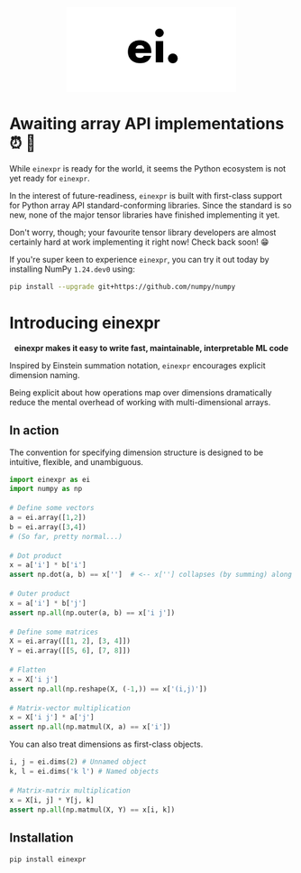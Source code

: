 <!-- Display logo centered -->
<img src="docs/static/images/logo.png" width="300" alt="logo" style="display: block; margin-left: auto; margin-right: auto;">

# Awaiting array API implementations ⏰ 👀


While `einexpr` is ready for the world, it seems the Python ecosystem is not yet ready for `einexpr`.

In the interest of future-readiness, `einexpr` is built with first-class support for Python array API standard-conforming libraries. Since the standard is so new, none of the major tensor libraries have finished implementing it yet.

Don't worry, though; your favourite tensor library developers are almost certainly hard at work implementing it right now! Check back soon! 😁

If you're super keen to experience `einexpr`, you can try it out today by installing NumPy `1.24.dev0` using:

```bash
pip install --upgrade git+https://github.com/numpy/numpy
```


# Introducing **einexpr**

<p align="center">
    <b> einexpr makes it easy to write fast, maintainable, interpretable ML code </b>
</p>

Inspired by Einstein summation notation, `einexpr` encourages explicit dimension naming.

Being explicit about how operations map over dimensions dramatically reduce the mental overhead of working with multi-dimensional arrays.

## In action

The convention for specifying dimension structure is designed to be intuitive, flexible, and unambiguous.

```python
import einexpr as ei
import numpy as np

# Define some vectors
a = ei.array([1,2])
b = ei.array([3,4])
# (So far, pretty normal...)

# Dot product
x = a['i'] * b['i']
assert np.dot(a, b) == x['']  # <-- x[''] collapses (by summing) along dimensions i, turning x['i'] into a scalar

# Outer product
x = a['i'] * b['j']
assert np.all(np.outer(a, b) == x['i j'])

# Define some matrices
X = ei.array([[1, 2], [3, 4]])
Y = ei.array([[5, 6], [7, 8]])

# Flatten
x = X['i j']
assert np.all(np.reshape(X, (-1,)) == x['(i,j)'])

# Matrix-vector multiplication
x = X['i j'] * a['j']
assert np.all(np.matmul(X, a) == x['i'])
```

You can also treat dimensions as first-class objects.

```python
i, j = ei.dims(2) # Unnamed object
k, l = ei.dims('k l') # Named objects

# Matrix-matrix multiplication
x = X[i, j] * Y[j, k]
assert np.all(np.matmul(X, Y) == x[i, k])
```

## Installation

```bash
pip install einexpr
```